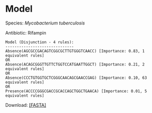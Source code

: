 
# Model

Species: *Mycobacterium tuberculosis*

Antibiotic: Rifampin

```
Model (Disjunction - 4 rules):
------------------------------
Absence(AGCGCCGACAGTCGGCGCTTGTGGGTCAACC) [Importance: 0.83, 1 equivalent rules]
OR
Absence(ACAGCGGGTTGTTCTGGTCCATGAATTGGCT) [Importance: 0.21, 2 equivalent rules]
OR
Absence(CCCTGTGGTGCTCGGGCAACAGCGAACCGAG) [Importance: 0.10, 63 equivalent rules]
OR
Presence(ACCCCGGGCGACCGCACCAGCTGGCTGAACA) [Importance: 0.01, 5 equivalent rules]

```

Download: [[FASTA]](./model.fasta)

